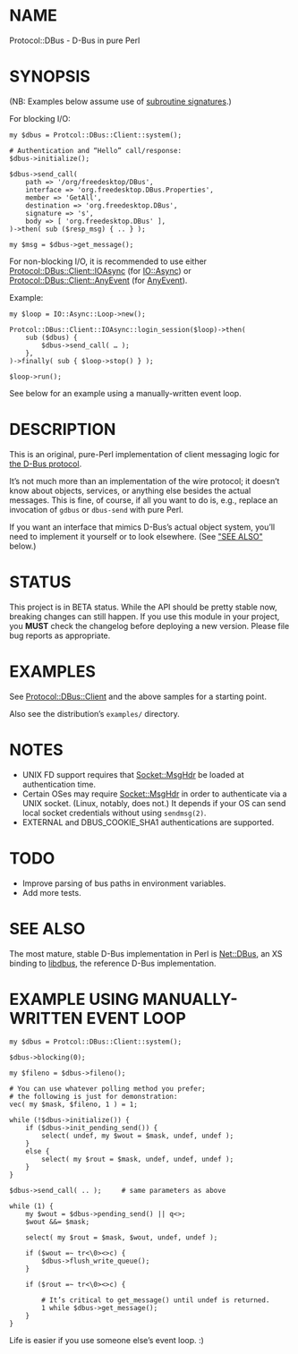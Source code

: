 # NAME

Protocol::DBus - D-Bus in pure Perl

# SYNOPSIS

(NB: Examples below assume use of
[subroutine signatures](https://metacpan.org/pod/perlsub#Signatures).)

For blocking I/O:

    my $dbus = Protcol::DBus::Client::system();

    # Authentication and “Hello” call/response:
    $dbus->initialize();

    $dbus->send_call(
        path => '/org/freedesktop/DBus',
        interface => 'org.freedesktop.DBus.Properties',
        member => 'GetAll',
        destination => 'org.freedesktop.DBus',
        signature => 's',
        body => [ 'org.freedesktop.DBus' ],
    )->then( sub ($resp_msg) { .. } );

    my $msg = $dbus->get_message();

For non-blocking I/O, it is recommended to use either
[Protocol::DBus::Client::IOAsync](https://metacpan.org/pod/Protocol::DBus::Client::IOAsync) (for [IO::Async](https://metacpan.org/pod/IO::Async)) or
[Protocol::DBus::Client::AnyEvent](https://metacpan.org/pod/Protocol::DBus::Client::AnyEvent) (for [AnyEvent](https://metacpan.org/pod/AnyEvent)).

Example:

    my $loop = IO::Async::Loop->new();

    Protcol::DBus::Client::IOAsync::login_session($loop)->then(
        sub ($dbus) {
            $dbus->send_call( … );
        },
    )->finally( sub { $loop->stop() } );

    $loop->run();

See below for an example using a manually-written event loop.

# DESCRIPTION

This is an original, pure-Perl implementation of client messaging logic for
[the D-Bus protocol](https://dbus.freedesktop.org/doc/dbus-specification.html).

It’s not much more than an implementation of the wire protocol; it doesn’t
know about objects, services, or anything else besides the actual messages.
This is fine, of course, if all you want to do is, e.g., replace
an invocation of `gdbus` or `dbus-send` with pure Perl.

If you want an interface that mimics D-Bus’s actual object system,
you’ll need to implement it yourself or to look elsewhere.
(See ["SEE ALSO"](#see-also) below.)

# STATUS

This project is in BETA status. While the API should be pretty stable now,
breaking changes can still happen. If you use this module
in your project, you **MUST** check the changelog before deploying a new
version. Please file bug reports as appropriate.

# EXAMPLES

See [Protocol::DBus::Client](https://metacpan.org/pod/Protocol::DBus::Client) and the above samples for a starting point.

Also see the distribution’s `examples/` directory.

# NOTES

- UNIX FD support requires that [Socket::MsgHdr](https://metacpan.org/pod/Socket::MsgHdr) be loaded at
authentication time.
- Certain OSes may require [Socket::MsgHdr](https://metacpan.org/pod/Socket::MsgHdr) in order to authenticate
via a UNIX socket. (Linux, notably, does not.) It depends if your OS can
send local socket credentials without using `sendmsg(2)`.
- EXTERNAL and DBUS\_COOKIE\_SHA1 authentications are supported.

# TODO

- Improve parsing of bus paths in environment variables.
- Add more tests.

# SEE ALSO

The most mature, stable D-Bus implementation in Perl is [Net::DBus](https://metacpan.org/pod/Net::DBus),
an XS binding to [libdbus](https://www.freedesktop.org/wiki/Software/dbus/),
the reference D-Bus implementation.

# EXAMPLE USING MANUALLY-WRITTEN EVENT LOOP

    my $dbus = Protcol::DBus::Client::system();

    $dbus->blocking(0);

    my $fileno = $dbus->fileno();

    # You can use whatever polling method you prefer;
    # the following is just for demonstration:
    vec( my $mask, $fileno, 1 ) = 1;

    while (!$dbus->initialize()) {
        if ($dbus->init_pending_send()) {
            select( undef, my $wout = $mask, undef, undef );
        }
        else {
            select( my $rout = $mask, undef, undef, undef );
        }
    }

    $dbus->send_call( .. );     # same parameters as above

    while (1) {
        my $wout = $dbus->pending_send() || q<>;
        $wout &&= $mask;

        select( my $rout = $mask, $wout, undef, undef );

        if ($wout =~ tr<\0><>c) {
            $dbus->flush_write_queue();
        }

        if ($rout =~ tr<\0><>c) {

            # It’s critical to get_message() until undef is returned.
            1 while $dbus->get_message();
        }
    }

Life is easier if you use someone else’s event loop. :)
